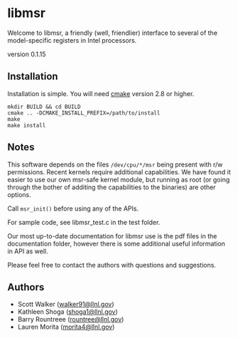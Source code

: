 libmsr
====================

Welcome to libmsr, a friendly (well, friendlier) interface to several
of the model-specific registers in Intel processors.

version 0.1.15


Installation
---------------------

Installation is simple.  You will need [cmake](http://www.cmake.org)
version 2.8 or higher.

    mkdir BUILD && cd BUILD
    cmake .. -DCMAKE_INSTALL_PREFIX=/path/to/install
    make
    make install

Notes
----------------------

This software depends on the files `/dev/cpu/*/msr` being present with
r/w permissions.  Recent kernels require additional capabilities.  We
have found it easier to use our own msr-safe kernel module, but
running as root (or going through the bother of additing the
capabilities to the binaries) are other options.

Call `msr_init()` before using any of the APIs.

For sample code, see libmsr_test.c in the test folder.

Our most up-to-date documentation for libmsr use is the pdf files in the documentation folder, however there
is some additional useful information in API as well.

Please feel free to contact the authors with questions and suggestions.

Authors
---------------------
  * Scott Walker (walker91@llnl.gov)
  * Kathleen Shoga (shoga1@llnl.gov)
  * Barry Rountreee (rountree@llnl.gov)
  * Lauren Morita (morita4@llnl.gov)
